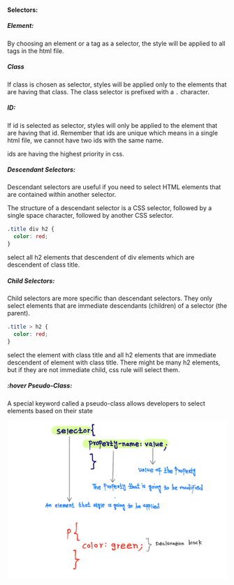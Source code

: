 #### Selectors:

##### Element:

By choosing an element or a tag as a selector, the style will be applied to all tags in the html file.

##### Class

If class is chosen as selector, styles will be applied only to the elements that are having that class.
The class selector is prefixed with a `.` character.

##### ID:

If id is selected as selector, styles will only be applied to the element that are having that id.
Remember that ids are unique which means in a single html file, we cannot have two ids with the same name.

ids are having the highest priority in css.

##### Descendant Selectors:

Descendant selectors are useful if you need to select HTML elements that are contained within another selector.

The structure of a descendant selector is a CSS selector, followed by a single space character, followed by another CSS selector.

```css
.title div h2 {
  color: red;
}
```

select all h2 elements that descendent of div elements which are descendent of class title.

##### Child Selectors:

Child selectors are more specific than descendant selectors. They only select elements that are immediate descendants (children) of a selector (the parent).

```css
.title > h2 {
  color: red;
}
```

select the element with class title and all h2 elements that are immediate descendent of element with class title.
There might be many h2 elements, but if they are not immediate child, css rule will select them.

##### :hover Pseudo-Class:

A special keyword called a pseudo-class allows developers to select elements based on their state

<img src="./assets/selector.png"></img>
